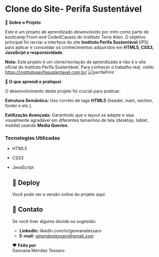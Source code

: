# Clone do Site- Perifa Sustentável

🚀 <strong>Sobre o Projeto</strong>

Este é um projeto de aprendizado desenvolvido por mim como parte do bootcamp Front-end Code4Causes do Instituto Terra Alien.
O objetivo principal foi recriar a interface do site **Instituto Perifa Sustentável** (IPS) para aplicar e consolidar os conhecimentos adquiridos em **HTML5, CSS3, JavaScipt e responsividade**.

**Nota:** Este projeto é um clone/recriação de aprendizado e não é o site oficial do Instituto Perifa Sustentável. Para conhecer o trabalho real, visite: https://institutoperifasustentavel.com.br/
![perifaPrint](https://github.com/user-attachments/assets/e13d39f1-cdfe-4de3-9fd3-dde35951826a)

🌟 **O que aprendi e pratiquei** <br>

O desenvolvimento deste projeto foi crucial para praticar:

**Estrutura Semântica:** Uso correto de tags **HTML5** (header, main, section, footer e etc.).

**Estilização Avançada:** Garantindo que o layout se adapte e seja visualmente agradável em diferentes tamanhos de tela (desktop, tablet, mobile) usando **Media Queries**.

### Tecnologias Utilizadas 

* HTML5 
* CSS3 
* JavaScript

  ## 🔗 Deploy
  Você pode ver a versão online do projeto aqui:

  ## 🤝 Contato
  Se você tiver alguma dúvida ou sugestão:

  * **LinkedIn:** likedin.com/in/geovanatessaro 
  * **E-mail:** gmendestessaro@gmail.com
 
  ❤️ **Feito por** <br> Geovana Mendes Tessaro
   

